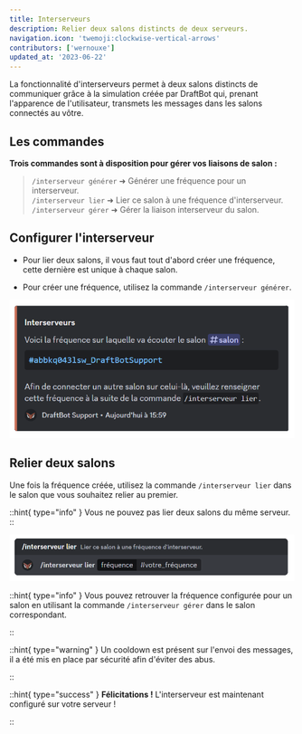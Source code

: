 ```yaml
---
title: Interserveurs
description: Relier deux salons distincts de deux serveurs.
navigation.icon: 'twemoji:clockwise-vertical-arrows'
contributors: ['wernouxe']
updated_at: '2023-06-22'
---
```


La fonctionnalité d'interserveurs permet à deux salons distincts de communiquer grâce à la simulation créée par DraftBot qui, prenant l'apparence de l'utilisateur, transmets les messages dans les salons connectés au vôtre.

## Les commandes
**Trois commandes sont à disposition pour gérer vos liaisons de salon :**


> `/interserveur générer` ➜ Générer une fréquence pour un interserveur.\
`/interserveur lier` ➜ Lier ce salon à une fréquence d'interserveur.\
`/interserveur gérer` ➜ Gérer la liaison interserveur du salon.



## Configurer l'interserveur
- Pour lier deux salons, il vous faut tout d'abord créer une fréquence, cette dernière est unique à chaque salon.

- Pour créer une fréquence, utilisez la commande `/interserveur générer`.


![Réponse de DraftBot lors de l'exécution de la commande](/.assets/interservers/interserver_generate.png)


## Relier deux salons
Une fois la fréquence créée, utilisez la commande `/interserveur lier` dans le salon que vous souhaitez relier au premier.

::hint{ type="info" }
Vous ne pouvez pas lier deux salons du même serveur.
::


![Exemple de la commande à effectuer lors de la liaison des deux salons](/.assets/interservers/interserver_link.png)

::hint{ type="info" }
Vous pouvez retrouver la fréquence configurée pour un salon en utilisant la commande `/interserveur gérer` dans le salon correspondant.

::

::hint{ type="warning" }
Un cooldown est présent sur l'envoi des messages, il a été mis en place par sécurité afin d'éviter des abus.

::

::hint{ type="success" }
**Félicitations !** L'interserveur est maintenant configuré sur votre serveur !

::
